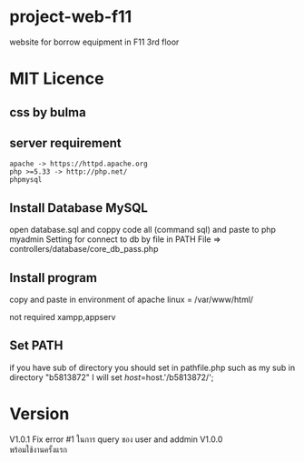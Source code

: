 # project-web-f11
website for borrow equipment in F11 3rd floor

# MIT Licence
## css by bulma

## server requirement
    apache -> https://httpd.apache.org
    php >=5.33 -> http://php.net/
    phpmysql



## Install Database MySQL
  open database.sql and coppy code all (command sql) and paste to php myadmin
  Setting for connect to db by file in PATH File =>  controllers/database/core_db_pass.php


## Install program
  copy and paste in environment of apache
  linux = /var/www/html/

  not required xampp,appserv

## Set PATH
  if you have sub of directory you should set in pathfile.php
  such as my sub in directory "b5813872"  I will set $host=$host.'/b5813872/';
# Version
V1.0.1
   Fix error #1 ในการ query ของ user and  addmin
V1.0.0  
   พร้อมใช้งานครั้งแรก

